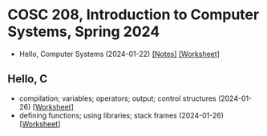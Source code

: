 # COSC 208, Introduction to Computer Systems, Spring 2024

* Hello, Computer Systems (2024-01-22) [[Notes]](2024-01-22.notes.html) 
[[Worksheet]](2024-01-22.worksheet.html)

## Hello, C
* compilation; variables; operators; output; control structures (2024-01-26) [[Worksheet]](2024-01-24.worksheet.html)
* defining functions; using libraries; stack frames (2024-01-26) [[Worksheet]](2024-01-26.worksheet.html)
